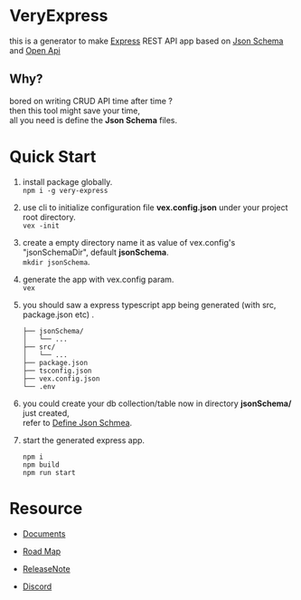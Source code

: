 # VeryExpress
this is a generator to make [Express](https://github.com/expressjs/express) REST API app based on [Json Schema](https://github.com/json-schema-org) and [Open Api](https://github.com/OAI) 
  
  
## Why?
bored on writing CRUD API time after time ?  
then this tool might save your time,  
all you need is define the **Json Schema** files.  
  
  
# Quick Start
1. install package globally.  
    ```npm i -g very-express```  
      
3. use cli to initialize configuration file **vex.config.json** under your project root directory.  
    `vex -init`  
      
2. create a empty directory name it as value of vex.config's "jsonSchemaDir", default **jsonSchema**.  
    `mkdir jsonSchema`.
      
4. generate the app with vex.config param.  
    `vex`  
      
5. you should saw a express typescript app being generated (with src, package.json etc) .  
    ```
    ├── jsonSchema/  
    │   └── ...
    ├── src/ 
    │   └── ...
    ├── package.json  
    ├── tsconfig.json  
    ├── vex.config.json  
    └── .env  
    ```  
      
6. you could create your db collection/table now in directory **jsonSchema/** just created,  
    refer to [Define Json Schmea](./docs/defineJsonSchema.md).  
      
7. start the generated express app.  
    ```
    npm i  
    npm build    
    npm run start
    ```


# Resource
- [Documents](./docs/)
- [Road Map](./docs/roadMap/)
- [ReleaseNote](./docs/releaseNote)

- [Discord](https://discord.gg/PZGMzDp7)
